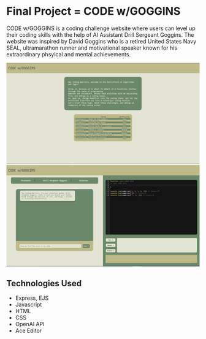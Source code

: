 # Final Project = CODE w/GOGGINS
CODE w/GOGGINS is a coding challenge website where users can level up their coding skills with the help of AI Assistant Drill Sergeant Goggins. The website was inspired by David Goggins who is a retired United States Navy SEAL, ultramarathon runner and motivational speaker known for his extraordinary phsyical and mental achievements. 

![Alt text](image.png)
![Alt text](image2.png)

## Technologies Used
- Express, EJS
- Javascript
- HTML
- CSS
- OpenAI API
- Ace Editor